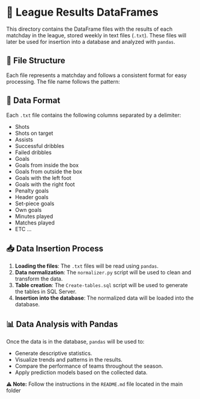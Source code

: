 # 📂 League Results DataFrames

This directory contains the DataFrame files with the results of each matchday in the league, stored weekly in text files (`.txt`). These files will later be used for insertion into a database and analyzed with `pandas`.

## 📌 File Structure
Each file represents a matchday and follows a consistent format for easy processing. The file name follows the pattern:


## 📝 Data Format
Each `.txt` file contains the following columns separated by a delimiter:

- Shots                       
- Shots on target                          
- Assists                                  
- Successful dribbles
- Failed dribbles
- Goals
- Goals from inside the box
- Goals from outside the box
- Goals with the left foot
- Goals with the right foot
- Penalty goals
- Header goals
- Set-piece goals
- Own goals
- Minutes played
- Matches played
- ETC ...

## 📥 Data Insertion Process

1. **Loading the files**: The `.txt` files will be read using `pandas`.
2. **Data normalization**: The `normalizer.py` script will be used to clean and transform the data.
3. **Table creation**: The `Create-tables.sql` script will be used to generate the tables in SQL Server.
4. **Insertion into the database**: The normalized data will be loaded into the database.

## 📊 Data Analysis with Pandas
Once the data is in the database, `pandas` will be used to:

- Generate descriptive statistics.
- Visualize trends and patterns in the results.
- Compare the performance of teams throughout the season.
- Apply prediction models based on the collected data.



**⚠️ Note:** Follow the instructions in the `README.md` file located in the main folder